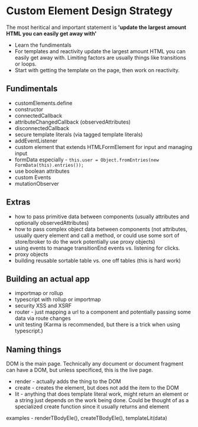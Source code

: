 # Custom Element Design Strategy

The most heritical and important statement is __'update the largest amount HTML you can easily get away with'__ 


- Learn the fundimentals
- For templates and reactivity update the largest amount HTML you can easily get away with. Limiting factors are usually things like transitions or loops.
- Start with getting the template on the page, then work on reactivity.

## Fundimentals
- customElements.define
- constructor
- connectedCallback
- attributeChangedCallback (observedAttributes)
- disconnectedCallback
- secure template literals (via tagged template literals)
- addEventListener
- custom element that extends HTMLFormElement for input and managing input
- formData especially - ```this.user = Object.fromEntries(new FormData(this).entries());```
- use boolean attributes
- custom Events
- mutationObserver

## Extras 
- how to pass primitive data between components (usually attributes and optionally observedAttributes)
- how to pass complex object data between components (not attributes, usually query element and call a method, or could use some sort of store/broker to do the work potentially use proxy objects)
- using events to manage transitionEnd events vs. listening for clicks.
- proxy objects
- building reusable sortable table vs. one off tables (this is hard work)

## Building an actual app
- importmap or rollup
- typescript with rollup or importmap
- security XSS and XSRF
- router - just mapping a url to a component and potentially passing some data via route changes
- unit testing (Karma is recommended, but there is a trick when using typescript.)

## Naming things

DOM is the main page. Technically any document or document fragment can have a DOM, but unless specificed, this is the live page.

- render - actually adds the thing to the DOM
- create - creates the element, but does not add the item to the DOM 
- lit - anything that does template literal work, might return an element or a string just depends on the work being done. Could be thought of as a specialized create function since it usually returns and element 

examples - renderTBodyEle(), createTBodyEle(), templateLit(data)
